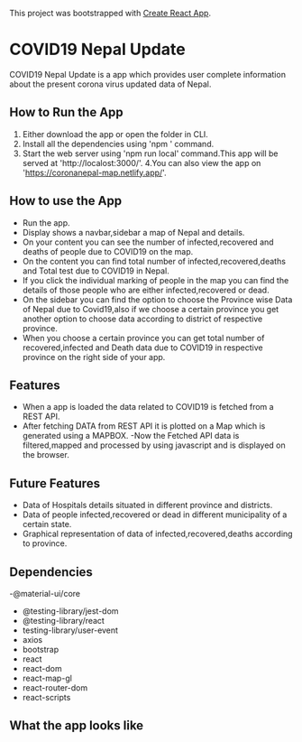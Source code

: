 This project was bootstrapped with [Create React App](https://github.com/facebook/create-react-app).
# COVID19 Nepal Update
COVID19 Nepal Update is a app which provides user complete information about the present corona virus updated data of Nepal.

## How to Run the App
1. Either download the app or open the folder in CLI.
2. Install all the dependencies using 'npm ' command.
3. Start the web server using 'npm run local' command.This app will be served at 'http://localost:3000/'.
4.You can also view the app on 'https://coronanepal-map.netlify.app/'.

## How to use the App
- Run the app.
- Display shows a navbar,sidebar a map of Nepal and details.
- On your content you can see the number of infected,recovered and deaths of people due to COVID19 on the map.
- On the content you can find total number of infected,recovered,deaths and Total test due to COVID19 in Nepal.
- If you click the individual marking of people in the map you can find the details of those people who are either          infected,recovered or dead.
- On the sidebar you can find the option to choose the Province wise Data of Nepal due to Covid19,also if we choose a certain province you get another option to choose data according to district of respective province.
- When you choose a certain province you can get total number of recovered,infected and Death data due to COVID19 in respective province on the right side of your app.

## Features
- When a app is loaded the data related to COVID19 is fetched from a REST API.
- After fetching DATA from REST API it is plotted on a Map which is generated using a MAPBOX.
-Now the Fetched API data is filtered,mapped and processed by using javascript and is displayed on the browser.
## Future Features
- Data of Hospitals details situated in different province and districts.
- Data of people infected,recovered or dead in different municipality of a certain state.
- Graphical representation of data of infected,recovered,deaths according to province.
## Dependencies
-@material-ui/core
- @testing-library/jest-dom
- @testing-library/react
- testing-library/user-event
- axios
- bootstrap
- react
- react-dom
- react-map-gl
- react-router-dom
- react-scripts

## What the app looks like







